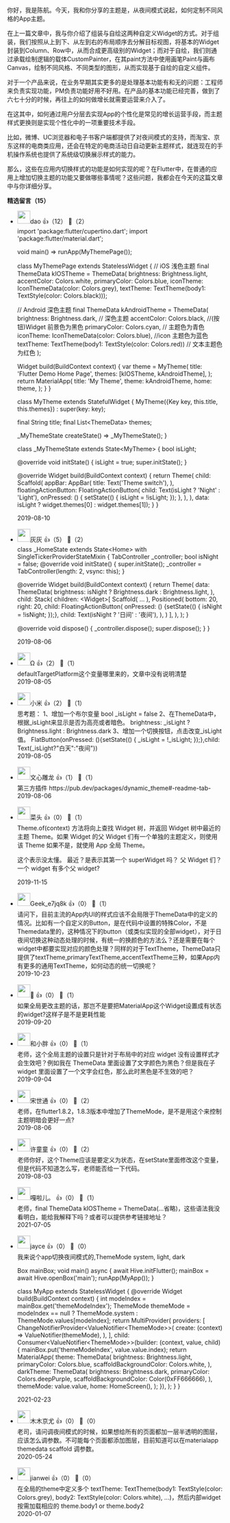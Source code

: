 你好，我是陈航。今天，我和你分享的主题是，从夜间模式说起，如何定制不同风格的App主题。

在上一篇文章中，我与你介绍了组装与自绘这两种自定义Widget的方式。对于组装，我们按照从上到下、从左到右的布局顺序去分解目标视图，将基本的Widget封装到Column、Row中，从而合成更高级别的Widget；而对于自绘，我们则通过承载绘制逻辑的载体CustomPainter，在其paint方法中使用画笔Paint与画布Canvas，绘制不同风格、不同类型的图形，从而实现基于自绘的自定义组件。

对于一个产品来说，在业务早期其实更多的是处理基本功能有和无的问题：工程师来负责实现功能，PM负责功能好用不好用。在产品的基本功能已经完善，做到了六七十分的时候，再往上的如何做增长就需要运营来介入了。

在这其中，如何通过用户分层去实现App的个性化是常见的增长运营手段，而主题样式更换则是实现个性化中的一项重要技术手段。

比如，微博、UC浏览器和电子书客户端都提供了对夜间模式的支持，而淘宝、京东这样的电商类应用，还会在特定的电商活动日自动更新主题样式，就连现在的手机操作系统也提供了系统级切换展示样式的能力。

那么，这些在应用内切换样式的功能是如何实现的呢？在Flutter中，在普通的应用上增加切换主题的功能又要做哪些事情呢？这些问题，我都会在今天的这篇文章中与你详细分享。
<div><strong>精选留言（15）</strong></div><ul>
<li><img src="https://static001.geekbang.org/account/avatar/00/10/99/87/5066026c.jpg" width="30px"><span>dao</span> 👍（12） 💬（2）<div>import &#39;package:flutter&#47;cupertino.dart&#39;;
import &#39;package:flutter&#47;material.dart&#39;;

void main() =&gt; runApp(MyThemePage());

class MyThemePage extends StatelessWidget {
  &#47;&#47; iOS 浅色主题
  final ThemeData kIOSTheme = ThemeData(
      brightness: Brightness.light,
      accentColor: Colors.white,
      primaryColor: Colors.blue,
      iconTheme: IconThemeData(color: Colors.grey),
      textTheme: TextTheme(body1: TextStyle(color: Colors.black)));

  &#47;&#47; Android 深色主题
  final ThemeData kAndroidTheme = ThemeData(
      brightness: Brightness.dark, &#47;&#47; 深色主题
      accentColor: Colors.black, &#47;&#47;(按钮)Widget 前景色为黑色
      primaryColor: Colors.cyan, &#47;&#47; 主题色为青色
      iconTheme: IconThemeData(color: Colors.blue), &#47;&#47;icon 主题色为蓝色
      textTheme: TextTheme(body1: TextStyle(color: Colors.red)) &#47;&#47; 文本主题色为红色
      );

  Widget build(BuildContext context) {
    var theme = MyTheme(
      title: &#39;Flutter Demo Home Page&#39;,
      themes: [kIOSTheme, kAndroidTheme],
    );
    return MaterialApp(
      title: &#39;My Theme&#39;,
      theme: kAndroidTheme,
      home: theme,
    );
  }
}

class MyTheme extends StatefulWidget {
  MyTheme({Key key, this.title, this.themes}) : super(key: key);

  final String title;
  final List&lt;ThemeData&gt; themes;

  _MyThemeState createState() =&gt; _MyThemeState();
}

class _MyThemeState extends State&lt;MyTheme&gt; {
  bool isLight;

  @override
  void initState() {
    isLight = true;
    super.initState();
  }

  @override
  Widget build(BuildContext context) {
    return Theme(
        child: Scaffold(
          appBar: AppBar(
            title: Text(&#39;Theme switch&#39;),
          ),
          floatingActionButton: FloatingActionButton(
            child: Text(isLight ? &#39;Night&#39; : &#39;Light&#39;),
            onPressed: () {
              setState(() {
                isLight = !isLight;
              });
            },
          ),
        ),
        data: isLight ? widget.themes[0] : widget.themes[1]);
  }
}
</div>2019-08-10</li><br/><li><img src="https://static001.geekbang.org/account/avatar/00/12/93/80/ccf2f428.jpg" width="30px"><span>灰灰</span> 👍（5） 💬（2）<div>class _HomeState extends State&lt;Home&gt; with SingleTickerProviderStateMixin {
  TabController _controller;
  bool isNight = false;
  @override
  void initState() {
    super.initState();
    _controller = TabController(length: 2, vsync: this);
  }

  @override
  Widget build(BuildContext context) {
    return
      Theme(
        data: ThemeData(
          brightness: isNight ? Brightness.dark : Brightness.light,
        ),
        child: Stack(
          children: &lt;Widget&gt;[
            Scaffold(
              ...
            ),
            Positioned(
              bottom: 20,
              right: 20,
              child: FloatingActionButton(
                onPressed: () {setState(() {
                  isNight = !isNight;
                });},
                child: Text(isNight ? &#39;日间&#39; : &#39;夜间&#39;),
              ),
            )
          ],
        ),
      );
  }

  @override
  void dispose() {
    _controller.dispose();
    super.dispose();
  }
}
</div>2019-08-06</li><br/><li><img src="https://static001.geekbang.org/account/avatar/00/18/77/ff/4ce0aa51.jpg" width="30px"><span>Ω</span> 👍（2） 💬（1）<div>defaultTargetPlatform这个变量哪里来的，文章中没有说明清楚</div>2019-08-05</li><br/><li><img src="https://static001.geekbang.org/account/avatar/00/10/23/74/e0b9807f.jpg" width="30px"><span>小米</span> 👍（2） 💬（1）<div>思考题：
1、增加一个布尔变量
      bool  _isLight = false
2、在ThemeData中，根据_isLight来显示是否为高亮或者暗色。
      brightness: _isLight ? Brightness.light : Brightness.dark
3、增加一个切换按钮，点击改变_isLight值。
      FlatButton(onPressed: (){setState(() { _isLight = !_isLight; });},child: Text(_isLight?&quot;白天&quot;:&quot;夜间&quot;))</div>2019-08-05</li><br/><li><img src="https://static001.geekbang.org/account/avatar/00/11/bc/06/d01b419f.jpg" width="30px"><span>文心雕龙</span> 👍（1） 💬（1）<div>第三方插件 https:&#47;&#47;pub.dev&#47;packages&#47;dynamic_theme#-readme-tab-</div>2019-08-06</li><br/><li><img src="https://static001.geekbang.org/account/avatar/00/16/3b/44/dd534c9b.jpg" width="30px"><span>菜头</span> 👍（0） 💬（1）<div>Theme.of(context) 方法将向上查找 Widget 树，并返回 Widget 树中最近的主题 Theme。如果 Widget
的父 Widget 们有一个单独的主题定义，则使用该 Theme
如果不是，就使用 App 全局 Theme。

这个表示没太懂。
最近？是表示其第一个 superWidget 吗？
父 Widget 们？一个 widget 有多个父 widget?


</div>2019-11-15</li><br/><li><img src="http://thirdwx.qlogo.cn/mmopen/vi_32/Q0j4TwGTfTKJ3dLlYr6tznfnZXJNsD7Jw48BVnFSib3RO3VWEN0pgebRY1jaR8YXLQ6iaAjTsFiamOWSA3UPAa37A/132" width="30px"><span>Geek_e7jq8k</span> 👍（0） 💬（1）<div>请问下，目前主流的App内UI的样式应该不会局限于ThemeData中的定义的情况。比如有一个自定义的Button，是在代码中设置的特殊Color，不是Themedata里的，这种情况下的button（或类似实现的全部widget），对于日夜间切换这种动态处理的时候，有统一的换颜色的方法么？还是需要在每个widget中都要实现对应的颜色处理？同样的对于TextTheme，ThemeData只提供了textTheme,primaryTextTheme,accentTextTheme三种，如果App内有更多的通用TextTheme，如何动态的统一切换呢？</div>2019-10-23</li><br/><li><img src="https://static001.geekbang.org/account/avatar/00/16/1e/e0/238fda97.jpg" width="30px"><span>🌝</span> 👍（0） 💬（1）<div>如果全局更改主题的话，那岂不是要把MaterialApp这个Widget设置成有状态的widget?这样子是不是更耗性能</div>2019-09-20</li><br/><li><img src="https://static001.geekbang.org/account/avatar/00/12/04/37/aa04f997.jpg" width="30px"><span>和小胖</span> 👍（0） 💬（1）<div>老师，这个全局主题的设置只是针对于布局中的对应 widget 没有设置样式才会生效吧？例如我在 ThemeData 里面设置了文字颜色为黑色？但是我在子 widget 里面设置了一个文字会红色，那么此时黑色是不生效的吧？</div>2019-09-04</li><br/><li><img src="https://static001.geekbang.org/account/avatar/00/13/01/1c/d638d46e.jpg" width="30px"><span>宋世通</span> 👍（0） 💬（2）<div>老师，在flutter1.8.2，1.8.3版本中增加了ThemeMode，是不是用这个来控制主题明暗会更好一点?</div>2019-08-06</li><br/><li><img src="https://static001.geekbang.org/account/avatar/00/0f/4d/fd/0aa0e39f.jpg" width="30px"><span>许童童</span> 👍（0） 💬（2）<div>老师你好，这个Theme应该是要定义为状态，在setState里面修改这个变量，但是代码不知道怎么写，老师能否给一下代码。</div>2019-08-03</li><br/><li><img src="https://static001.geekbang.org/account/avatar/00/16/98/02/74cb0645.jpg" width="30px"><span>嘎啦儿。</span> 👍（0） 💬（1）<div>老师，final ThemeData kIOSTheme = ThemeData(...省略)，这些语法我没看明白，能给我解释下吗？或者可以提供参考链接地址？</div>2021-07-05</li><br/><li><img src="http://thirdwx.qlogo.cn/mmopen/vi_32/DYAIOgq83epk6XJfVGqsW1b5oiatsuvSRkCF4yo2KxSUSf5LHRRTbuCPKJrRiblqRbMZBuicQMgDTO1bRp6vXW7Lg/132" width="30px"><span>jayce</span> 👍（0） 💬（0）<div>我来说个app切换夜间模式的,ThemeMode system, light, dark

Box mainBox;
void main() async {
  await Hive.initFlutter();
  mainBox = await Hive.openBox(&#39;main&#39;);
  runApp(MyApp());
}

class MyApp extends StatelessWidget {
  @override
  Widget build(BuildContext context) {
    int modeIndex = mainBox.get(&#39;themeModeIndex&#39;);
    ThemeMode themeMode = modeIndex == null ? ThemeMode.system : ThemeMode.values[modeIndex];
    return MultiProvider(
      providers: [
        ChangeNotifierProvider&lt;ValueNotifier&lt;ThemeMode&gt;&gt;(
          create: (context) =&gt; ValueNotifier(themeMode),
        ),
      ],
      child: Consumer&lt;ValueNotifier&lt;ThemeMode&gt;&gt;(builder: (context, value, child) {
        mainBox.put(&#39;themeModeIndex&#39;, value.value.index);
        return MaterialApp(
          theme: ThemeData(
            brightness: Brightness.light,
            primaryColor: Colors.blue,
            scaffoldBackgroundColor: Colors.white,
          ),
          darkTheme: ThemeData(
            brightness: Brightness.dark,
            primaryColor: Colors.deepPurple,
            scaffoldBackgroundColor: Color(0xFF666666),
          ),
          themeMode: value.value,
          home: HomeScreen(),
        );
      }),
    );
  }
}</div>2021-02-23</li><br/><li><img src="https://static001.geekbang.org/account/avatar/00/1e/aa/76/37c27871.jpg" width="30px"><span>木木京尤</span> 👍（0） 💬（0）<div>老司，请问调夜间模式的时候，如果想给所有的页面都加一层半透明的图层，应该怎么调参数。不可能每个页面都添加图层，目前知道可以在materialapp  themedata  scaffold  调参数。</div>2020-05-24</li><br/><li><img src="https://static001.geekbang.org/account/avatar/00/18/bc/0e/c76861eb.jpg" width="30px"><span>jianwei</span> 👍（0） 💬（0）<div>在全局的theme中定义多个 textTheme: TextTheme(body1: TextStyle(color: Colors.grey), body2: TextStyle(color: Colors.white), ...)，然后内部widget按需加载相应的 theme.body1 or theme.body2</div>2020-01-07</li><br/>
</ul>